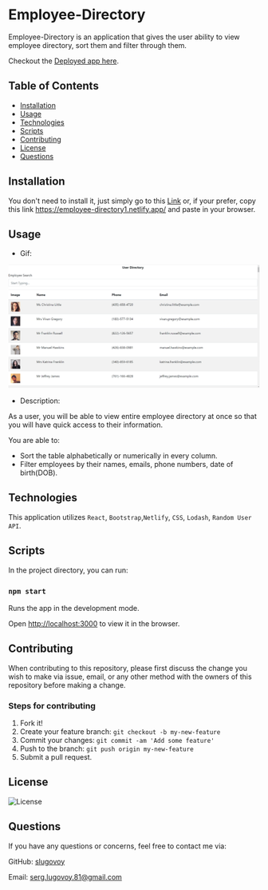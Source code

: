 # Employee-Directory

Employee-Directory is an application that gives the user ability to view employee directory, sort them and filter through them.

Checkout the [Deployed app here](https://employee-directory1.netlify.app/).

## Table of Contents

- [Installation](#installation)
- [Usage](#usage)
- [Technologies](#technologies)
- [Scripts](#Scripts)
- [Contributing](#contributing)
- [License](#license)
- [Questions](#questions)

## Installation

You don't need to install it, just simply go to this [Link](https://employee-directory1.netlify.app/) or, if your prefer, copy this link https://employee-directory1.netlify.app/ and paste in your browser.

## Usage

- Gif:

![Demo](./assets/demo.gif)

- Description:

As a user, you will be able to view entire employee directory at once so that you will have quick access to their information.

You are able to:

- Sort the table alphabetically or numerically in every column.
- Filter employees by their names, emails, phone numbers, date of birth(DOB).

## Technologies

This application utilizes `React`, `Bootstrap`,`Netlify`, `CSS`, `Lodash`, `Random User API`.

## Scripts

In the project directory, you can run:

### `npm start`

Runs the app in the development mode.

Open [http://localhost:3000](http://localhost:3000) to view it in the browser.

## Contributing

When contributing to this repository, please first discuss the change you wish to make via issue, email, or any other method with the owners of this repository before making a change.

### Steps for contributing

1. Fork it!
2. Create your feature branch: `git checkout -b my-new-feature`
3. Commit your changes: `git commit -am 'Add some feature'`
4. Push to the branch: `git push origin my-new-feature`
5. Submit a pull request.

## License

![License](https://img.shields.io/badge/License-MIT-blue)

## Questions

If you have any questions or concerns, feel free to contact me via:

GitHub: [slugovoy](https://github.com/slugovoy)

Email: serg.lugovoy.81@gmail.com

